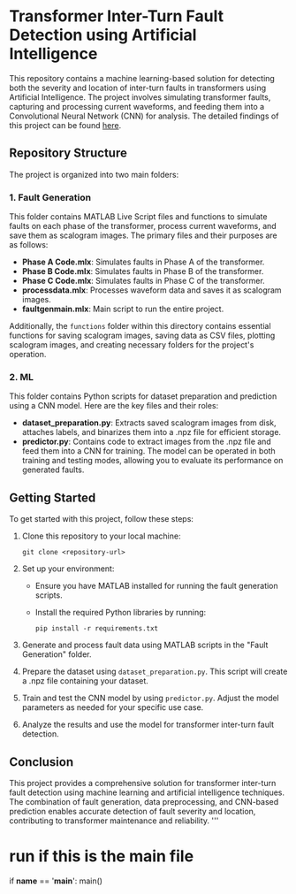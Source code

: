 # Transformer Inter-Turn Fault Detection using Artificial Intelligence

This repository contains a machine learning-based solution for detecting both the severity and location of inter-turn faults in transformers using Artificial Intelligence. The project involves simulating transformer faults, capturing and processing current waveforms, and feeding them into a Convolutional Neural Network (CNN) for analysis. The detailed findings of this project can be found [here](link).

## Repository Structure

The project is organized into two main folders:

### 1. Fault Generation

This folder contains MATLAB Live Script files and functions to simulate faults on each phase of the transformer, process current waveforms, and save them as scalogram images. The primary files and their purposes are as follows:

- **Phase A Code.mlx**: Simulates faults in Phase A of the transformer.
- **Phase B Code.mlx**: Simulates faults in Phase B of the transformer.
- **Phase C Code.mlx**: Simulates faults in Phase C of the transformer.
- **processdata.mlx**: Processes waveform data and saves it as scalogram images.
- **faultgenmain.mlx**: Main script to run the entire project.

Additionally, the `functions` folder within this directory contains essential functions for saving scalogram images, saving data as CSV files, plotting scalogram images, and creating necessary folders for the project's operation.

### 2. ML

This folder contains Python scripts for dataset preparation and prediction using a CNN model. Here are the key files and their roles:

- **dataset_preparation.py**: Extracts saved scalogram images from disk, attaches labels, and binarizes them into a .npz file for efficient storage.
- **predictor.py**: Contains code to extract images from the .npz file and feed them into a CNN for training. The model can be operated in both training and testing modes, allowing you to evaluate its performance on generated faults.

## Getting Started

To get started with this project, follow these steps:

1. Clone this repository to your local machine:

   ```
   git clone <repository-url>
   ```

2. Set up your environment:

   - Ensure you have MATLAB installed for running the fault generation scripts.
   - Install the required Python libraries by running:

     ```
     pip install -r requirements.txt
     ```

3. Generate and process fault data using MATLAB scripts in the "Fault Generation" folder.

4. Prepare the dataset using `dataset_preparation.py`. This script will create a .npz file containing your dataset.

5. Train and test the CNN model by using `predictor.py`. Adjust the model parameters as needed for your specific use case.

6. Analyze the results and use the model for transformer inter-turn fault detection.

## Conclusion

This project provides a comprehensive solution for transformer inter-turn fault detection using machine learning and artificial intelligence techniques. The combination of fault generation, data preprocessing, and CNN-based prediction enables accurate detection of fault severity and location, contributing to transformer maintenance and reliability.
'''

# run if this is the main file
if __name__ == '__main__':
    main()
